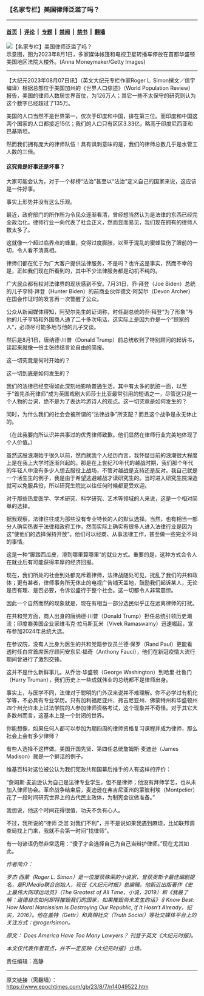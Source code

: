 ### 【名家专栏】美国律师泛滥了吗？

---

#### [首页](../../../..?n14049522) &nbsp;|&nbsp; [评论](../../../../../epoch-comment?n14049522) &nbsp;|&nbsp; [专题](../../../../../epoch-special?n14049522) &nbsp;|&nbsp; [禁闻](../../../../../epoch-news?n14049522) &nbsp;|&nbsp; [禁书](../../../../../books?n14049522) &nbsp;|&nbsp; [翻墙](https://github.com/gfw-breaker/nogfw/blob/master/README.md?n14049522)


<div><img alt="【名家专栏】美国律师泛滥了吗？" class="attachment-djy_600_400 size-djy_600_400 wp-post-image" src="https://i.epochtimes.com/assets/uploads/2023/08/id14049526-GettyImages-1585573428-600x400.jpg"/>
<div class="caption">
 示意图，图为2023年8月1日，多家媒体帐篷和电视卫星转播车停放在首都华盛顿美国地区法院大楼外。(Anna Moneymaker/Getty Images)
</div></div><hr/><div class="post_content" id="artbody" itemprop="articleBody">
 <!-- article content begin -->
 <p>
  【大纪元2023年08月07日讯】（英文大纪元专栏作家Roger L. Simon撰文／信宇编译）根据总部位于美国加州的《世界人口综述》（World Population Review）报告，美国的律师人数居世界首位，为126万人；其它一些不太保守的研究则认为这个数字已经超过了135万。
 </p>
 <p>
  美国的人口当然不是世界第一，仅次于印度和中国，排在第三位。而印度和中国这两个国家的人口都接近15亿；我们的人口只有区区3.33亿，略高于印度尼西亚和巴基斯坦。
 </p>
 <p>
  然而我们拥有庞大的律师队伍！具有讽刺意味的是，我们的律师总数几乎是水管工人数的三倍。
 </p>
 <h4>
  这究竟是好事还是坏事？
 </h4>
 <p>
  大家可能会认为，对于一个标榜“法治”甚至以“法治”定义自己的国家来说，这应该是一件好事。
 </p>
 <p>
  事实上形势并没有这么乐观。
 </p>
 <p>
  最近，政府部门的所作所为令民众逐渐看清，曾经想当然认为是法律的东西已经完全政治化。律师行业一向代表了社会正义，然而显而易见，我们现在拥有的律师人数太多了。
 </p>
 <p>
  这就像一个超过临界点的蜂巢，变得过度膨胀，以至于混乱的蜜蜂蜇伤了眼前的一切，令人看不清真相。
 </p>
 <p>
  律师们都在忙于为广大客户提供法律服务，不是吗？也许这是事实，然而不幸的是，正如我们现在所看到的，其中不少法律服务都是动机不纯的。
 </p>
 <p>
  广大民众都有权对法律界的现状感到不安。7月31日，乔‧拜登（Joe Biden）总统的儿子亨特‧拜登（Hunter Biden）的前商业伙伴德文‧阿契尔（Devon Archer）在国会作证时的发言再一次警醒了公众。
 </p>
 <p>
  公众从新闻媒体得知，阿契尔先生的证词称，时任副总统的乔‧拜登“为了形象”与他的儿子亨特和外国商人通了二十多次电话，这实际上是因为乔是一个“顾家的人”，必须尽可能多地与他的儿子交谈。
 </p>
 <p>
  然后是8月1日，唐纳德‧川普（Donald Trump）前总统收到了特别顾问的起诉书，读起来就像一份主张终结言论自由的简报。
 </p>
 <p>
  这一切究竟是何时开始的？
 </p>
 <p>
  这一切到底是如何发生的？
 </p>
 <p>
  我们的法律已经变得如此深刻地影响普通生活，其中有太多的肮脏一面，以至于“首先杀死律师”成为英国戏剧大师莎士比亚最常引用的短语之一，尽管这只是一个人物的台词，绝不是为了表达吟游诗人的观点。这一切究竟是如何发生的？
 </p>
 <p>
  同时，为什么我们的社会会被所谓的“法律战争”所支配？而且这个战争是永无休止的。
 </p>
 <p>
  （在此我要向所认识并共事过的优秀律师致歉。他们显然在律师行业完美地体现了个人价值。）
 </p>
 <p>
  虽然这股浪潮始于很久以前，然而就我个人经历而言，我怀疑目前的浪潮很大程度上是在我上大学时逐渐兴起的。那是在上世纪70年代的越战时期，我们那个年代的年轻人中没有多少人想去服役上战场，不管对越战是支持还是反对。我自己就是一个活生生的例子，我是由于希望逃避越战才读研究生的。当时进入研究生院深造就可以免服兵役，所以研究生院比以往任何时候都更受欢迎。
 </p>
 <p>
  对于那些热爱医学、学术研究、科学研究、艺术等领域的人来说，这是一个相对简单的选择。
 </p>
 <p>
  据我观察，法律往往成为那些没有专业特长的人的默认选择。当然，也有相当一部分人确实热衷于法律和政府工作，然而实际上确实有很多人进入法律行业是因为这“使他们的选择保持开放”。他们可以经商、从事法律工作，甚至做一些完全不同的事情。
 </p>
 <p>
  这是一种“脚踏西瓜皮，滑到哪里算哪里”的就业方式。重要的是，这种方式会令人在就业后有可能获得丰厚的经济回报。
 </p>
 <p>
  现在，我们所处的社会到处都充斥着律师，法律战随处可见，扰乱了我们的共和政体；更有甚者，律师事务所无休止的电视广告铺天盖地，鼓励我们起诉某人，无论是否有理、是否必要，令诉讼盛行于整个社会。这一切都令人非常震惊。
 </p>
 <p>
  因此一个自然而然的现象就是，现在有相当一部分选民似乎正在远离律师的打扰。
 </p>
 <p>
  在共和党方面，商人出身的唐纳德‧川普（Donald Trump）担任总统引领历史潮流；印度裔美国企业家维韦克‧拉马斯瓦米（Vivek Ramaswamy）迅速崛起，宣布参加2024年总统大选。
 </p>
 <p>
  在参议院，没有人比身为医生的共和党籍参议员兰德‧保罗（Rand Paul）更能看透时任白宫首席医疗顾问安东尼‧福奇（Anthony Fauci），他们在新冠疫情大流行期间曾进行了激烈交锋。
 </p>
 <p>
  这并不是什么新鲜事儿。从乔治‧华盛顿（George Washington）到哈里‧杜鲁门（Harry Truman），我们历史上一些成就伟业的总统都不是律师出身。
 </p>
 <p>
  事实上，与医学不同，法律对于聪明的门外汉来说并不难理解。你不必学过有机化学等，不必具有专业学历。只有加利福尼亚州、弗吉尼亚州、佛蒙特州和华盛顿州四个州允许未上过法学院的人参加律师资格考试，这个现象并不奇怪。对于其它大多数州而言，这基本上是一个封闭的世界。
 </p>
 <p>
  你能想像，如果任何人都可以参加为期四周的律师资格复习课程并成为律师，那么社会上会有多少律师？
 </p>
 <p>
  有些人选择不这样做。美国开国先贤、第四任总统詹姆斯‧麦迪逊（James Madison）就是一个鲜活的例子。
 </p>
 <p>
  维基百科对这位被公认为我们宪政共和国幕后推手的人有这样的评价：
 </p>
 <p>
  “詹姆斯‧麦迪逊认为自己是法律专业学生，但不是律师；他没有拜师学艺，也从未加入律师协会。革命战争结束后，麦迪逊在弗吉尼亚州的蒙彼利埃（Montpelier）花了一段时间研究世界上的古代民主政体，为制宪会议做准备。”
 </p>
 <p>
  我想说，他这个时间花得很值，功夫不负有心人。
 </p>
 <p>
  不过，我所说的“律师
  <ok href="https://www.epochtimes.com/gb/tag/%E6%B3%9B%E6%BB%A5.html">
   泛滥
  </ok>
  对我们不利”，并不是说如果我遇到麻烦，比如联邦调查局找上门来，我就不会第一时间“找律师”。
 </p>
 <p>
  有一句谚语仍然非常适用：“傻子才会选择自己为自己当辩护律师。”现在尤其如此。
 </p>
 <p>
  <em>
   作者简介：
  </em>
 </p>
 <p>
  <em>
   罗杰‧西蒙（Roger L. Simon）是一位屡获殊荣的小说家，曾获奥斯卡最佳编剧提名，是PJMedia联合创始人，现任《大纪元时报》总编辑。他新近出版著作《史上最伟大网球运动员》（The Greatest of All Time，小说，2019）和《我最了解：道德自恋如何即将摧毁我们的国家，如果摧毁尚未发生的话》（I Know Best: How Moral Narcissism Is Destroying Our Republic, If It Hasn’t Already，纪实，2016）。他在盖特（Gettr）和真相社交（Truth Social）等社交媒体平台上的关注方式：@rogerlsimon。
  </em>
 </p>
 <p>
  <em>
   原文：
   <ok href="https://www.theepochtimes.com/article/are-too-many-lawyers-destroying-america-5439938">
    Does America Have Too Many Lawyers？
   </ok>
   刊登于英文《大纪元时报》。
  </em>
 </p>
 <p>
  <em>
   本文仅代表作者观点，并不一定反映《大纪元时报》立场。
  </em>
 </p>
 <p>
  责任编辑：高静
 </p>
 <!-- article content end -->
 <div id="below_article_ad">
 </div>
</div>


---

原文链接（需翻墙）：https://www.epochtimes.com/gb/23/8/7/n14049522.htm